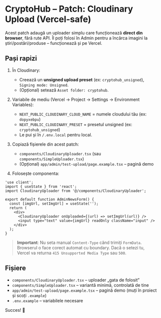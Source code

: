 # CryptoHub – Patch: Cloudinary Upload (Vercel‑safe)

Acest patch adaugă un uploader simplu care funcționează **direct din browser**, fără rute API.
Îl poți folosi în Admin pentru a încărca imagini la știri/postări/produse – funcționează și pe Vercel.

## Pași rapizi

1) În Cloudinary:
   - Creează un **unsigned upload preset** (ex: `cryptohub_unsigned`), `Signing mode: Unsigned`.
   - (Opțional) setează `Asset folder: cryptohub`.

2) Variabile de mediu (Vercel → Project → Settings → Environment Variables):
   - `NEXT_PUBLIC_CLOUDINARY_CLOUD_NAME` = numele cloudului tău (ex: `dopyxebpu`)
   - `NEXT_PUBLIC_CLOUDINARY_PRESET` = presetul unsigned (ex: `cryptohub_unsigned`)
   - Le pui și în `/.env.local` pentru local.

3) Copiază fișierele din acest patch:
   - `components/CloudinaryUploader.tsx` (sau `components/SimpleUploader.tsx`)
   - (Opțional) `app/admin/test-upload/page.example.tsx` – pagină demo

4) Folosește componenta:
```tsx
'use client';
import { useState } from 'react';
import CloudinaryUploader from '@/components/CloudinaryUploader';

export default function AdminNewsForm() {
  const [imgUrl, setImgUrl] = useState('');
  return (
    <div>
      <CloudinaryUploader onUploaded={(url) => setImgUrl(url)} />
      <input type="text" value={imgUrl} readOnly className="input" />
    </div>
  );
}
```

> **Important**: Nu seta manual `Content-Type` când trimiți `FormData`. Browserul o face corect automat
> cu boundary. Dacă o setezi tu, Vercel va returna `415 Unsupported Media Type` sau `500`.

## Fișiere

- `components/CloudinaryUploader.tsx` – uploader „gata de folosit”
- `components/SimpleUploader.tsx` – variantă minimă, controlată de tine
- `app/admin/test-upload/page.example.tsx` – pagină demo (muți în proiect și scoți `.example`)
- `.env.example` – variabilele necesare

Succes! 🚀
